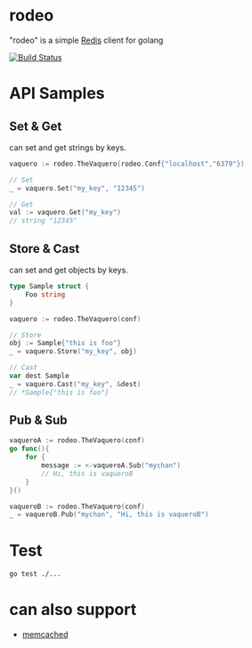 # rodeo
"rodeo" is a simple [Redis](http://redis.io/) client for golang

[![Build Status](https://travis-ci.org/otiai10/rodeo.svg?branch=master)](https://travis-ci.org/otiai10/rodeo)

# API Samples
## Set & Get
can set and get strings by keys.
```go
vaquero := rodeo.TheVaquero(rodeo.Conf{"localhost","6379"})

// Set
_ = vaquero.Set("my_key", "12345")

// Get
val := vaquero.Get("my_key")
// string "12345"
```
## Store & Cast
can set and get objects by keys.
```go
type Sample struct {
    Foo string
}

vaquero := rodeo.TheVaquero(conf)

// Store
obj := Sample{"this is foo"}
_ = vaquero.Store("my_key", obj)

// Cast
var dest Sample
_ = vaquero.Cast("my_key", &dest)
// *Sample{"this is foo"}
```
## Pub & Sub
```go
vaqueroA := rodeo.TheVaquero(conf)
go func(){
    for {
        message := <-vaqueroA.Sub("mychan")
        // Hi, this is vaqueroB
    }
}()

vaqueroB := rodeo.TheVaquero(conf)
_ = vaqueroB.Pub("mychan", "Hi, this is vaqueroB")
```


# Test
```sh
go test ./...
```

# can also support

- [memcached](https://github.com/otiai10/rodeo/tree/master/protocol/memcached)

